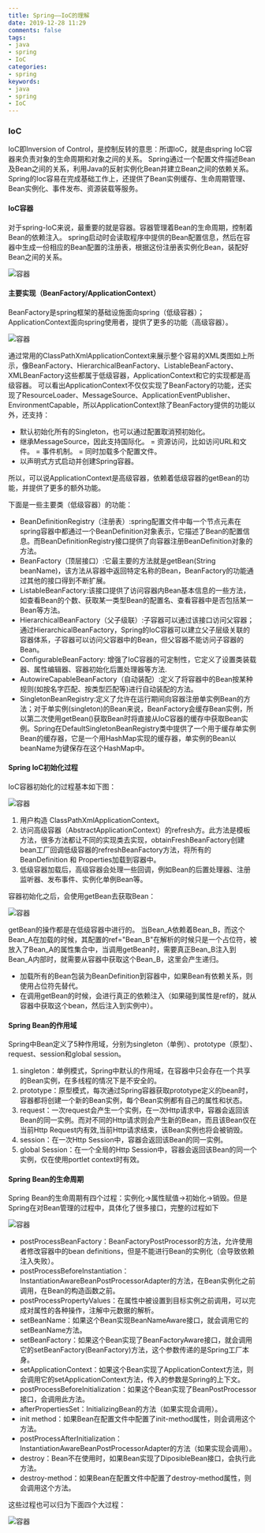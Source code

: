 ```yaml
---
title: Spring——IoC的理解
date: 2019-12-28 11:29
comments: false
tags: 
- java
- spring
- IoC
categories: 
- spring
keywords:
- java
- spring
- IoC
---
```


### IoC

IoC即Inversion of Control，是控制反转的意思：所谓IoC，就是由spring IoC容器来负责对象的生命周期和对象之间的关系。
Spring通过一个配置文件描述Bean及Bean之间的关系，利用Java的反射实例化Bean并建立Bean之间的依赖关系。Spring的Ioc容易在完成基础工作上，还提供了Bean实例缓存、生命周期管理、Bean实例化、事件发布、资源装载等服务。

#### IoC容器

对于spring-IoC来说，最重要的就是容器。容器管理着Bean的生命周期，控制着Bean的依赖注入。
spring启动时会读取程序中提供的Bean配置信息，然后在容器中生成一份相应的Bean配置的注册表，根据这份注册表实例化Bean，装配好Bean之间的关系。

![容器](../../../uploads/spring/ioc/1.jpg)

#### 主要实现（BeanFactory/ApplicationContext）

BeanFactory是spring框架的基础设施面向spring（低级容器）；ApplicationContext面向spring使用者，提供了更多的功能（高级容器）。

![容器](../../../uploads/spring/ioc/2.png)

通过常用的ClassPathXmlApplicationContext来展示整个容易的XML类图如上所示，像BeanFactory、HierarchicalBeanFactory、ListableBeanFactory、XMLBeanFactory这些都属于低级容器，ApplicationContext和它的实现都是高级容器。
可以看出ApplicationContext不仅仅实现了BeanFactory的功能，还实现了ResourceLoader、MessageSource、ApplicationEventPublisher、EnvironmentCapable，所以ApplicationContext除了BeanFactory提供的功能以外，还支持：

- 默认初始化所有的Singleton，也可以通过配置取消预初始化。
- 继承MessageSource，因此支持国际化。
= 资源访问，比如访问URL和文件。
= 事件机制。
= 同时加载多个配置文件。
- 以声明式方式启动并创建Spring容器。

所以，可以说ApplicationContext是高级容器，依赖着低级容器的getBean的功能，并提供了更多的额外功能。

下面是一些主要类（低级容器）的功能：

- BeanDefinitionRegistry（注册表）:spring配置文件中每一个节点元素在spring容器中都通过一个BeanDefinition对象表示，它描述了Bean的配置信息。而BeanDefinitionRegistry接口提供了向容器注册BeanDefinition对象的方法。
- BeanFactory（顶层接口）:它最主要的方法就是getBean(String beanName)，该方法从容器中返回特定名称的Bean，BeanFactory的功能通过其他的接口得到不断扩展。
- ListableBeanFactory:该接口提供了访问容器内Bean基本信息的一些方法，如查看Bean的个数、获取某一类型Bean的配置名、查看容器中是否包括某一Bean等方法。
- HierarchicalBeanFactory（父子级联）:子容器可以通过该接口访问父容器；通过HierarchicalBeanFactory，Spring的IoC容器可以建立父子层级关联的容器体系，子容器可以访问父容器中的Bean，但父容器不能访问子容器的Bean。
- ConfigurableBeanFactory: 增强了IoC容器的可定制性，它定义了设置类装载器、属性编辑器、容器初始化后置处理器等方法.
- AutowireCapableBeanFactory（自动装配）:定义了将容器中的Bean按某种规则(如按名字匹配、按类型匹配等)进行自动装配的方法。
- SingletonBeanRegistry:定义了允许在运行期间向容器注册单实例Bean的方法；对于单实例(singleton)的Bean来说，BeanFactory会缓存Bean实例，所以第二次使用getBean()获取Bean时将直接从IoC容器的缓存中获取Bean实例。Spring在DefaultSingletonBeanRegistry类中提供了一个用于缓存单实例Bean的缓存器，它是一个用HashMap实现的缓存器，单实例的Bean以beanName为键保存在这个HashMap中。

#### Spring IoC初始化过程

IoC容器初始化的过程基本如下图：

![容器](../../../uploads/spring/ioc/3.jpg)

1. 用户构造 ClassPathXmlApplicationContext。
2. 访问高级容器（AbstractApplicationContext）的refresh方。此方法是模板方法，很多方法都让不同的实现类去实现，obtainFreshBeanFactory创建bean工厂回调低级容器的refreshBeanFactory方法，将所有的BeanDefinition 和 Properties加载到容器中。
3. 低级容器加载后，高级容器会处理一些回调，例如Bean的后置处理器、注册监听器、发布事件、实例化单例Bean等。

容器初始化之后，会使用getBean去获取Bean：

![容器](../../../uploads/spring/ioc/4.jpeg)

getBean的操作都是在低级容器中进行的。
当Bean_A依赖着Bean_B，而这个Bean_A在加载的时候，其配置的ref="Bean_B"在解析的时候只是一个占位符，被放入了Bean_A的属性集合中，当调用getBean时，需要真正Bean_B注入到Bean_A内部时，就需要从容器中获取这个Bean_B，这里会产生递归。

- 加载所有的Bean包装为BeanDefinition到容器中，如果Bean有依赖关系，则使用占位符先替代。
- 在调用getBean的时候，会进行真正的依赖注入（如果碰到属性是ref的，就从容器中获取这个bean，然后注入到实例中）。

#### Spring Bean的作用域

Spring中Bean定义了5种作用域，分别为singleton（单例）、prototype（原型）、request、session和global session。

1. singleton：单例模式，Spring中默认的作用域，在容器中只会存在一个共享的Bean实例，在多线程的情况下是不安全的。
2. prototype：原型模式，每次通过Spring容器获取prototype定义的bean时，容器都将创建一个新的Bean实例，每个Bean实例都有自己的属性和状态。
3. request：一次request会产生一个实例，在一次Http请求中，容器会返回该Bean的同一实例。而对不同的Http请求则会产生新的Bean，而且该Bean仅在当前Http Request内有效,当前Http请求结束，该Bean实例也将会被销毁。
4. session：在一次Http Session中，容器会返回该Bean的同一实例。
5. global Session：在一个全局的Http Session中，容器会返回该Bean的同一个实例，仅在使用portlet context时有效。

#### Spring Bean的生命周期

Spring Bean的生命周期有四个过程：实例化->属性赋值->初始化->销毁。但是Spring在对Bean管理的过程中，具体化了很多接口，完整的过程如下

![容器](../../../uploads/spring/ioc/5.jpg)

- postProcessBeanFactory：BeanFactoryPostProcessor的方法，允许使用者修改容器中的bean definitions，但是不能进行Bean的实例化（会导致依赖注入失败）。
- postProcessBeforeInstantiation：InstantiationAwareBeanPostProcessorAdapter的方法，在Bean实例化之前调用，在Bean的构造函数之前。
- postProcessPropertyValues：在属性中被设置到目标实例之前调用，可以完成对属性的各种操作，注解中元数据的解析。
- setBeanName：如果这个Bean实现BeanNameAware接口，就会调用它的setBeanName方法。
- setBeanFactory：如果这个Bean实现了BeanFactoryAware接口，就会调用它的setBeanFactory(BeanFactory)方法，这个参数传递的是Spring工厂本身。
- setApplicationContext：如果这个Bean实现了ApplicationContext方法，则会调用它的setApplicationContext方法，传入的参数是Spring的上下文。
- postProcessBeforeInitialization：如果这个Bean实现了BeanPostProcessor接口，会调用此方法。
- afterPropertiesSet：InitializingBean的方法（如果实现会调用）。
- init method：如果Bean在配置文件中配置了init-method属性，则会调用这个方法。
- postProcessAfterInitialization：InstantiationAwareBeanPostProcessorAdapter的方法（如果实现会调用）。
- destroy：Bean不在使用时，如果Bean实现了DiposibleBean接口，会执行此方法。
- destroy-method：如果Bean在配置文件中配置了destroy-method属性，则会调用这个方法。

这些过程也可以归为下面四个大过程：

![容器](../../../uploads/spring/ioc/6.jpg)


